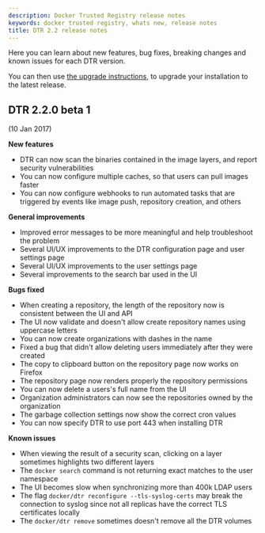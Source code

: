 ```yaml
---
description: Docker Trusted Registry release notes
keywords: docker trusted registry, whats new, release notes
title: DTR 2.2 release notes
---
```


Here you can learn about new features, bug fixes, breaking changes and
known issues for each DTR version.

You can then use [the upgrade instructions](install/upgrade.md),
to upgrade your installation to the latest release.

## DTR 2.2.0 beta 1

(10 Jan 2017)

**New features**

* DTR can now scan the binaries contained in the image layers, and report
security vulnerabilities
* You can now configure multiple caches, so that users can pull images faster
* You can now configure webhooks to run automated tasks that are triggered by
events like image push, repository creation, and others

**General improvements**

* Improved error messages to be more meaningful and help troubleshoot the problem
* Several UI/UX improvements to the DTR configuration page and user settings page
* Several UI/UX improvements to the user settings page
* Several improvements to the search bar used in the UI

**Bugs fixed**

* When creating a repository, the length of the repository now is consistent
between the UI and API
* The UI now validate and doesn't allow create repository names using uppercase
letters
* You can now create organizations with dashes in the name
* Fixed a bug that didn't allow deleting users immediately after they were
created
* The copy to clipboard button on the repository page now works on Firefox
* The repository page now renders properly the repository permissions
* You can now delete a users's full name from the UI
* Organization administrators can now see the repositories owned by the organization
* The garbage collection settings now show the correct cron values
* You can now specify DTR to use port 443 when installing DTR

**Known issues**

* When viewing the result of a security scan, clicking on a layer sometimes
highlights two different layers
* The `docker search` command is not returning exact matches to the user namespace
* The UI becomes slow when synchronizing more than 400k LDAP users
* The flag `docker/dtr reconfigure --tls-syslog-certs` may break the connection
to syslog since not all replicas have the correct TLS certificates locally
* The `docker/dtr remove` sometimes doesn't remove all the DTR volumes
